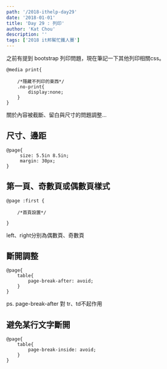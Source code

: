 ```yaml
---
path: '/2018-ithelp-day29'
date: '2018-01-01'
title: 'Day 29 : 列印'
author: 'Kat Chou'
description: ''
tags: ['2018 it邦幫忙鐵人賽']
---
```


之前有提到 bootstrap 列印問題，現在筆記一下其他列印相關css。

```
@media print{

    /*隱藏不列印的東西*/
    .no-print{
        display:none;
    }
}
```
關於內容被截斷、留白與尺寸的問題調整...

## 尺寸、邊距
```
@page{
     size: 5.5in 8.5in;       
     margin: 30px;
}
```

##   第一頁、奇數頁或偶數頁樣式
```
@page :first { 

    /*首頁設置*/

}
```
left、right分别為偶數頁、奇數頁

##   斷開調整
```
@page{
    table{
        page-break-after: avoid;
    }  
}
```
ps. page-break-after 對 tr、td不起作用

##  避免某行文字斷開
```
@page{
    table{
        page-break-inside: avoid;
    }  
}
```
